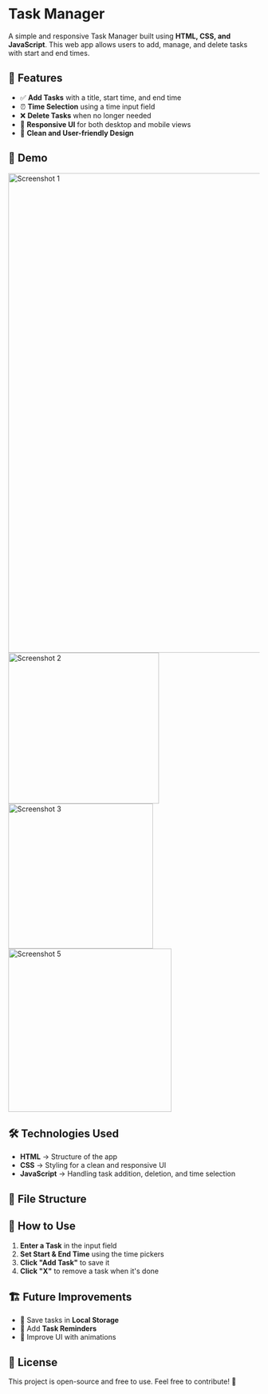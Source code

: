 # Task Manager

A simple and responsive Task Manager built using **HTML, CSS, and JavaScript**. This web app allows users to add, manage, and delete tasks with start and end times.

## 📌 Features

- ✅ **Add Tasks** with a title, start time, and end time  
- ⏰ **Time Selection** using a time input field  
- ❌ **Delete Tasks** when no longer needed  
- 📱 **Responsive UI** for both desktop and mobile views  
- 🎨 **Clean and User-friendly Design**  

## 🚀 Demo
<img width="960" alt="Screenshot 1" src="https://github.com/user-attachments/assets/76d62733-d291-4da3-b648-a8a86670cc08" />
<img width="302" alt="Screenshot 2" src="https://github.com/user-attachments/assets/a47d99f7-42be-40c0-b82d-2415c57d3b23" />
<img width="290" alt="Screenshot 3" src="https://github.com/user-attachments/assets/f921fc0e-6c85-4d5c-9d8f-286a3443815b" />
<img width="327" alt="Screenshot 5" src="https://github.com/user-attachments/assets/135940d3-8347-41ef-8815-12816e83a079" />

## 🛠️ Technologies Used

- **HTML** → Structure of the app  
- **CSS** → Styling for a clean and responsive UI  
- **JavaScript** → Handling task addition, deletion, and time selection  

## 📂 File Structure

## 🎯 How to Use

1. **Enter a Task** in the input field  
2. **Set Start & End Time** using the time pickers  
3. **Click "Add Task"** to save it  
4. **Click "X"** to remove a task when it's done  

## 🏗️ Future Improvements

- 📌 Save tasks in **Local Storage**  
- 🔔 Add **Task Reminders**  
- 🎨 Improve UI with animations  

## 📜 License

This project is open-source and free to use. Feel free to contribute! 🚀


